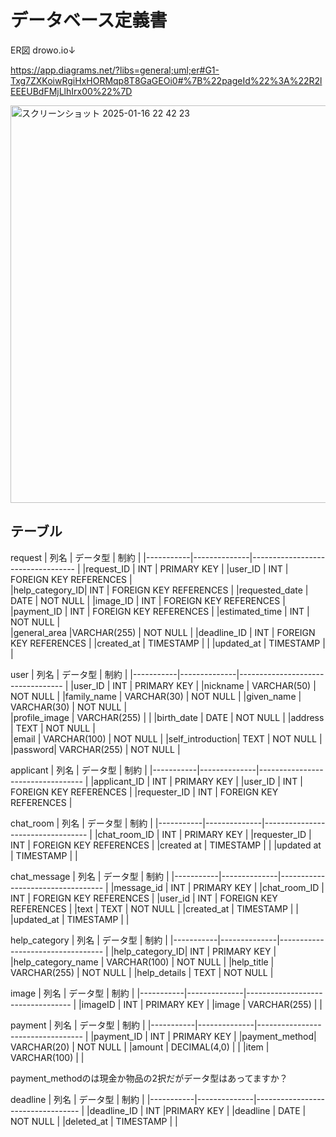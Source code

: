 # データベース定義書

ER図
drowo.io↓

https://app.diagrams.net/?libs=general;uml;er#G1-Txg7ZXKoiwRgiHxHORMqp8T8GaGEOi0#%7B%22pageId%22%3A%22R2lEEEUBdFMjLlhIrx00%22%7D

<img width="636" alt="スクリーンショット 2025-01-16 22 42 23" src="https://github.com/user-attachments/assets/412f2ffd-f960-4177-bf03-9d8a84ee8f77" />


## テーブル

request
| 列名       | データ型      | 制約                                 |
|-----------|--------------|----------------------------------   |
|request_ID |      INT        |        PRIMARY KEY               |
|user_ID    |       INT       |        FOREIGN KEY REFERENCES    |   
|help_category_ID|    INT      |     FOREIGN KEY REFERENCES      |
|requested_date | DATE      |          NOT NULL                  |
|image_ID       |  INT          |     FOREIGN KEY REFERENCES     |
|payment_ID   |  INT              | FOREIGN KEY REFERENCES       |
|estimated_time |  INT            |       NOT NULL               |  
|general_area |VARCHAR(255)        |      NOT NULL               |
|deadline_ID |   INT           |        FOREIGN KEY REFERENCES   |
|created_at | TIMESTAMP     |                                    |
|updated_at | TIMESTAMP     |                                    |


user
| 列名       | データ型      | 制約                               |
|-----------|--------------|---------------------------------- |
|user_ID      |    INT          |  PRIMARY KEY                               |
|nickname     |     VARCHAR(50)          |        NOT NULL                           |
|family_name  |    VARCHAR(30)           |        NOT NULL                           |
|given_name    |   VARCHAR(30)            |       NOT NULL                           |        
|profile_image |   VARCHAR(255)             |                                |
|birth_date    |   DATE             |         NOT NULL                               |
|address       |     TEXT           |         NOT NULL                               |  
|email          |     VARCHAR(100)          |    NOT NULL                            |
|self_introduction|    TEXT         |        NOT NULL                                |
|password|       VARCHAR(255)                |     NOT NULL                          |


applicant
| 列名       | データ型      | 制約                               |
|-----------|--------------|---------------------------------- |
|applicant_ID |     INT        |       PRIMARY KEY                         |
|user_ID       |   INT          |     FOREIGN KEY REFERENCES                        |
|requester_ID   |   INT          |      FOREIGN KEY REFERENCES                       |

chat_room
| 列名       | データ型      | 制約                               |
|-----------|--------------|---------------------------------- |
|chat_room_ID |     INT          |       PRIMARY KEY                      |
|requester_ID  |    INT           |     FOREIGN KEY REFERENCES                       |
|created at    |     TIMESTAMP           |                                |
|updated at    |     TIMESTAMP           |                                |

chat_message
| 列名       | データ型      | 制約                               |
|-----------|--------------|---------------------------------- |
|message_id   |    INT         |       PRIMARY KEY                          |
|chat_room_ID |    INT          |      FOREIGN KEY REFERENCES                        |
|user_id       |    INT          |     FOREIGN KEY REFERENCES                       |
|text          |    TEXT           |            NOT NULL                     |
|created_at     |   TIMESTAMP            |                                 |
|updated_at    |    TIMESTAMP           |                                  |

help_category
| 列名       | データ型      | 制約                               |
|-----------|--------------|---------------------------------- |
|help_category_ID|   INT       |            PRIMARY KEY  |
|help_category_name |   VARCHAR(100)         |      NOT NULL                  |
|help_title |    VARCHAR(255)            |       NOT NULL                     |
|help_details |    TEXT          |            NOT NULL                        |

image
| 列名       | データ型      | 制約                               |
|-----------|--------------|---------------------------------- |
|imageID      |   INT           |   PRIMARY KEY                     |
|image      |    VARCHAR(255)            |                                 |


payment
| 列名       | データ型      | 制約                               |
|-----------|--------------|---------------------------------- |
|payment_ID  |  INT          |       PRIMARY KEY                            |
|payment_method|  VARCHAR(20)          |     NOT NULL                       |
|amount      |   DECIMAL(4,0)             |                                 |
|item        |  VARCHAR(100)             |                                  |

payment_methodのは現金か物品の2択だがデータ型はあってますか？

deadline
| 列名       | データ型      | 制約                               |
|-----------|--------------|---------------------------------- |
|deadline_ID  |   INT           |PRIMARY KEY                                |
|deadline     |   DATE            |    NOT NULL                              |
|deleted_at      |  TIMESTAMP          |                                  |




